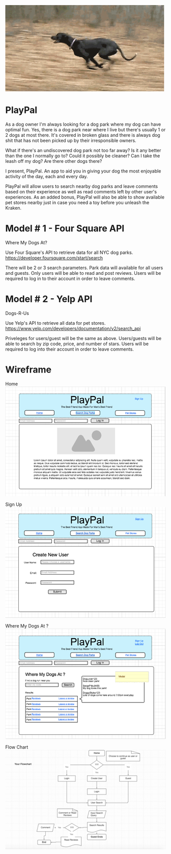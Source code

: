 ![running dog](images/running_dog.gif)
# PlayPal

As a dog owner I'm always looking for a dog park where my dog can have optimal fun.
Yes, there is a dog park near where I live but there's usually 1 or 2 dogs at most there. It's covered in broken glass and there is always dog shit that has not been picked up by their irresponsible owners.

What if there's an undiscovered dog park not too far away? Is it any better than the one I normally go to?
Could it possibly be cleaner? Can I take the leash off my dog? Are there other dogs there?

I present, PlayPal. An app to aid you in giving your dog the most enjoyable activity of the day, each and every day.

PlayPal will allow users to search nearby dog parks and leave comments based on their experience as well as read comments left by other user's experiences. As an added bonus, PlayPal will also be able to show available pet stores nearby just in case you need a toy before you unleash the Kraken.

# Model # 1 - Four Square API
Where My Dogs At?

Use Four Square's API to retrieve data for all NYC dog parks.
https://developer.foursquare.com/start/search 

There will be 2 or 3 search parameters.
Park data will available for all users and guests.
Only users will be able to read and post reviews.
Users will be required to log in to their account in order to leave comments.


# Model # 2 - Yelp API
Dogs-R-Us

Use Yelp's API to retrieve all data for pet stores.
https://www.yelp.com/developers/documentation/v2/search_api

Priveleges for users/guest will be the same as above.
Users/guests will be able to search by zip code, price, and number of stars.
Users will be required to log into their account in order to leave comments.

# Wireframe
Home
![home](framework/home.png)

Sign Up
![sign_up](framework/sign_up.png)

Where My Dogs At ?
![dog_parks](framework/dog_parks.png)

Flow Chart
![flow_chart](images/playpal_flow_chart.png)

